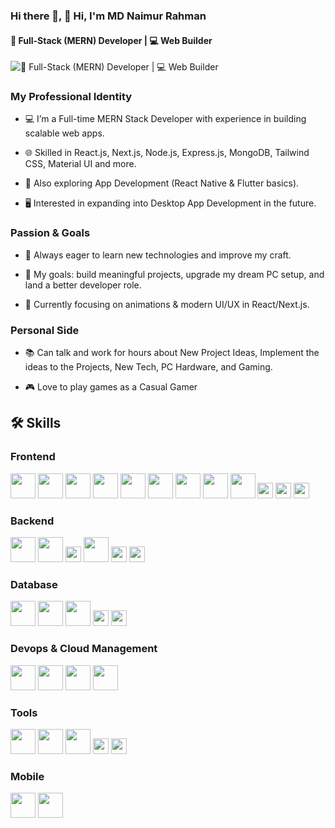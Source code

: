 ### Hi there 👋, 👋 Hi, I'm MD Naimur Rahman
#### 🚀 Full-Stack (MERN) Developer | 💻 Web Builder 
![🚀 Full-Stack (MERN) Developer | 💻 Web Builder ](https://arturssmirnovs.github.io/github-profile-readme-generator/images/banner.png)

### My Professional Identity

- 💻 I’m a Full-time MERN Stack Developer with experience in building scalable web apps.

- 🌐 Skilled in React.js, Next.js, Node.js, Express.js, MongoDB, Tailwind CSS, Material UI and more.

- 📱 Also exploring App Development (React Native & Flutter basics).

- 🖥️ Interested in expanding into Desktop App Development in the future.

### Passion & Goals

- 🚀 Always eager to learn new technologies and improve my craft.

- 🎯 My goals: build meaningful projects, upgrade my dream PC setup, and land a better developer role.

- 🌱 Currently focusing on animations & modern UI/UX in React/Next.js.

### Personal Side

- 📚 Can talk and work for hours about New Project Ideas, Implement the ideas to the Projects, New Tech, PC Hardware, and Gaming.

- 🎮 Love to play games as a Casual Gamer

## 🛠️ Skills  

<p align="left">


  ### Frontend
  
  <img src="https://cdn.jsdelivr.net/gh/devicons/devicon/icons/html5/html5-original.svg" width="40" height="40" />
  <img src="https://cdn.jsdelivr.net/gh/devicons/devicon/icons/css3/css3-original.svg" width="40" height="40"/>
  <img src="https://cdn.jsdelivr.net/gh/devicons/devicon/icons/javascript/javascript-original.svg" width="40" height="40"/>
  <img src="https://cdn.jsdelivr.net/gh/devicons/devicon/icons/typescript/typescript-original.svg" width="40" height="40"/>
  <img src="https://cdn.jsdelivr.net/gh/devicons/devicon/icons/react/react-original.svg" width="40" height="40"/>
  <img src="https://cdn.jsdelivr.net/gh/devicons/devicon/icons/nextjs/nextjs-original.svg" width="40" height="40"/>
  <img src="https://cdn.jsdelivr.net/gh/devicons/devicon/icons/redux/redux-original.svg" width="40" height="40"/>
  <img src="https://cdn.jsdelivr.net/gh/devicons/devicon@latest/icons/tailwindcss/tailwindcss-original.svg" width="40" height="40"/>
  <img src="https://cdn.jsdelivr.net/gh/devicons/devicon/icons/materialui/materialui-original.svg" width="40" height="40"/>
  <!-- Shadcn, Framer Motion, GSAP don’t exist in Devicon, keep as text badges -->
  <img src="https://img.shields.io/badge/Shadcn-000000?style=for-the-badge&logo=shadcnui&logoColor=white" height="25"/>
  <img src="https://img.shields.io/badge/Framer%20Motion-EA4C89?style=for-the-badge&logo=framer&logoColor=white" height="25"/>
  <img src="https://img.shields.io/badge/GSAP-88CE02?style=for-the-badge&logo=greensock&logoColor=white" height="25"/>

  ### Backend
  
  <img src="https://cdn.jsdelivr.net/gh/devicons/devicon/icons/nodejs/nodejs-original.svg" width="40" height="40"/>
  <img src="https://cdn.jsdelivr.net/gh/devicons/devicon/icons/express/express-original.svg" width="40" height="40"/>
  <img src="https://img.shields.io/badge/WebSockets-010101?style=for-the-badge&logo=socketdotio&logoColor=white" height="25"/>
  <img src="https://cdn.jsdelivr.net/gh/devicons/devicon/icons/socketio/socketio-original.svg" width="40" height="40"/>
  <img src="https://img.shields.io/badge/JWT-000000?style=for-the-badge&logo=jsonwebtokens&logoColor=white" height="25"/>
  <img src="https://img.shields.io/badge/NextAuth.js-000000?style=for-the-badge&logo=nextdotjs&logoColor=white" height="25"/>

  ### Database
  
  <img src="https://cdn.jsdelivr.net/gh/devicons/devicon/icons/mongodb/mongodb-original.svg" width="40" height="40"/>
  <img src="https://cdn.jsdelivr.net/gh/devicons/devicon/icons/postgresql/postgresql-original.svg" width="40" height="40"/>
  <img src="https://cdn.jsdelivr.net/gh/devicons/devicon/icons/mysql/mysql-original.svg" width="40" height="40"/>
  <img src="https://img.shields.io/badge/Prisma-2D3748?style=for-the-badge&logo=prisma&logoColor=white" height="25"/>
  <img src="https://img.shields.io/badge/Redis-DC382D?style=for-the-badge&logo=redis&logoColor=white" height="25"/>

  ### Devops & Cloud Management
  
  <img src="https://cdn.jsdelivr.net/gh/devicons/devicon/icons/docker/docker-original.svg" width="40" height="40"/>
  <img src="https://cdn.jsdelivr.net/gh/devicons/devicon/icons/kubernetes/kubernetes-plain.svg" width="40" height="40"/>
  <img src="https://cdn.jsdelivr.net/gh/devicons/devicon/icons/googlecloud/googlecloud-original.svg" width="40" height="40"/>
  <img src="https://cdn.jsdelivr.net/gh/devicons/devicon@latest/icons/amazonwebservices/amazonwebservices-plain-wordmark.svg" width="40" height="40"/>

  ### Tools 
  
  <img src="https://cdn.jsdelivr.net/gh/devicons/devicon/icons/github/github-original.svg" width="40" height="40"/>
  <img src="https://cdn.jsdelivr.net/gh/devicons/devicon/icons/gitlab/gitlab-original.svg" width="40" height="40"/>
  <img src="https://cdn.jsdelivr.net/gh/devicons/devicon/icons/figma/figma-original.svg" width="40" height="40"/>
  <img src="https://img.shields.io/badge/Canva-00C4CC?style=for-the-badge&logo=canva&logoColor=white" height="25"/>
  <img src="https://img.shields.io/badge/AI%20Integration-412991?style=for-the-badge&logo=openai&logoColor=white" height="25"/>

  ### Mobile
  
  <img src="https://cdn.jsdelivr.net/gh/devicons/devicon/icons/flutter/flutter-original.svg" width="40" height="40"/>
  <img src="https://cdn.jsdelivr.net/gh/devicons/devicon/icons/react/react-original.svg" width="40" height="40"/>
</p>






